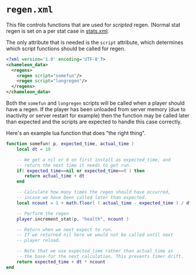 # `regen.xml`

This file controls functions that are used for *scripted* regen. (Normal stat regen is set on a per stat case in [stats.xml](stats.xml.md).

The only attribute that is needed is the `script` attribute, which determines which script functions should be called for regen.

~~~xml
<?xml version='1.0' encoding='UTF-8'?>
<chameleon_data>
  <regens>
    <regen script="somefun"/>
    <regen script="longregen"/>
  </regens>
</chameleon_data>
~~~

Both the `somefun` and `longregen` scripts will be called when a player should have a regen. If the player has been unloaded from server memory (due to inactivity or server restart for example) then the function may be called later than expected and the scripts are expected to handle this case correctly.

Here's an example lua function that does "the right thing".

~~~lua
function somefun( p, expected_time, actual_time )
    local dt = 10

    -- We get a nil or 0 on first install as expected_time, and
    -- return the next time it needs to get run.
    if( expected_time==nil or expected_time==0 ) then
       return actual_time + dt
    end

    -- Calculate how many times the regen should have occurred,
    -- incase we have been called later than expected.
    local ncount = 1 + math.floor( ( actual_time - expected_time ) / dt )

    -- Perform the regen
    player.increment_stat(p, "health", ncount )

    -- Return when we next expect to run.
    -- If we returned nil here we would not be called until next
    -- player reload.

    -- Note that we use expected_time rather than actual_time as
    -- the base for the next calculation. This prevents timer drift.
    return expected_time + dt * ncount
end
~~~
